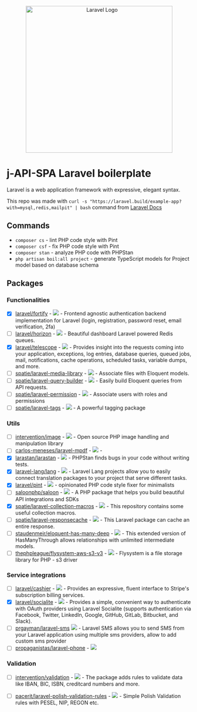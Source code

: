 <p align="center"><a href="https://laravel.com" target="_blank"><img src="https://raw.githubusercontent.com/laravel/art/master/logo-lockup/5%20SVG/2%20CMYK/1%20Full%20Color/laravel-logolockup-cmyk-red.svg" width="400" alt="Laravel Logo"></a></p>


# j-API-SPA Laravel boilerplate
Laravel is a web application framework with expressive, elegant syntax.

This repo was made with `curl -s "https://laravel.build/example-app?with=mysql,redis,mailpit" | bash` command from [Laravel Docs](https://laravel.com/docs/10.x#getting-started-on-windows)

## Commands
- `composer cs` - lint PHP code style with Pint
- `composer csf` - fix PHP code style with Pint 
- `composer stan` - analyze PHP code with PHPStan
- `php artisan boil:all project` - generate TypeScript models for Project model based on database schema

## Packages

### Functionalities 
- [x] [laravel/fortify](https://laravel.com/docs/10.x/fortify) - <img src="https://img.shields.io/github/stars/laravel/fortify?style=flat"> - Frontend agnostic authentication backend implementation for Laravel (login, registration, password reset, email verification, 2fa)
- [ ] [laravel/horizon](https://laravel.com/docs/10.x/horizon) - <img src="https://img.shields.io/github/stars/laravel/horizon?style=flat"> - Beautiful dashboard Laravel powered Redis queues.
- [x] [laravel/telescope](https://laravel.com/docs/10.x/telescope) - <img src="https://img.shields.io/github/stars/laravel/telescope?style=flat"> - Provides insight into the requests coming into your application, exceptions, log entries, database queries, queued jobs, mail, notifications, cache operations, scheduled tasks, variable dumps, and more.
- [ ] [spatie/laravel-media-library](https://spatie.be/docs/laravel-medialibrary/v10/introduction) - <img src="https://img.shields.io/github/stars/spatie/laravel-medialibrary?style=flat"> - Associate files with Eloquent models.
- [ ] [spatie/laravel-query-builder](https://spatie.be/index.php/docs/laravel-query-builder/v5/introduction) - <img src="https://img.shields.io/github/stars/spatie/laravel-query-builder?style=flat"> - Easily build Eloquent queries from API requests. 
- [ ] [spatie/laravel-permission](https://spatie.be/docs/laravel-permission/v5/introduction) - <img src="https://img.shields.io/github/stars/spatie/laravel-permission?style=flat"> - Associate users with roles and permissions 
- [ ] [spatie/laravel-tags](https://spatie.be/docs/laravel-tags/v4/introduction) - <img src="https://img.shields.io/github/stars/spatie/laravel-tags?style=flat"> - A powerful tagging package

### Utils
- [ ] [intervention/image](https://image.intervention.io/v2) - <img src="https://img.shields.io/github/stars/intervention/image?style=flat"> - Open source PHP image handling and manipulation library
- [ ] [carlos-meneses/laravel-mpdf](https://github.com/mccarlosen/laravel-mpdf) - <img src="https://img.shields.io/github/stars/carlos-meneses/laravel-mpdf?style=flat"> - 
- [x] [larastan/larastan](https://github.com/larastan/larastan) - <img src="https://img.shields.io/github/stars/larastan/larastan?style=flat"> - PHPStan finds bugs in your code without writing tests.
- [x] [laravel-lang/lang](https://laravel-lang.com/) - <img src="https://img.shields.io/github/stars/Laravel-Lang/common?style=flat"> - Laravel Lang projects allow you to easily connect translation packages to your project that serve different tasks.
- [x] [laravel/pint](https://laravel.com/docs/10.x/pint) - <img src="https://img.shields.io/github/stars/laravel/pint?style=flat"> - opinionated PHP code style fixer for minimalists
- [ ] [saloonphp/saloon](https://github.com/saloonphp/saloon) - <img src="https://img.shields.io/github/stars/saloonphp/saloon?style=flat"> - A PHP package that helps you build beautiful API integrations and SDKs
- [x] [spatie/laravel-collection-macros](https://github.com/spatie/laravel-collection-macros) - <img src="https://img.shields.io/github/stars/spatie/laravel-collection-macros?style=flat"> - This repository contains some useful collection macros.
- [ ] [spatie/laravel-responsecache](https://github.com/spatie/laravel-responsecache) - <img src="https://img.shields.io/github/stars/spatie/laravel-responsecache?style=flat"> - This Laravel package can cache an entire response.
- [ ] [staudenmeir/eloquent-has-many-deep](https://github.com/staudenmeir/eloquent-has-many-deep) - <img src="https://img.shields.io/github/stars/staudenmeir/eloquent-has-many-deep?style=flat"> - This extended version of HasManyThrough allows relationships with unlimited intermediate models.
- [ ] [thephpleague/flysystem-aws-s3-v3](https://github.com/thephpleague/flysystem-aws-s3-v3) - <img src="https://img.shields.io/github/stars/thephpleague/flysystem-aws-s3-v3?style=flat"> - Flysystem is a file storage library for PHP - s3 driver

### Service integrations
- [ ] [laravel/cashier](https://laravel.com/docs/10.x/billing) - <img src="https://img.shields.io/github/stars/laravel/cashier?style=flat"> - Provides an expressive, fluent interface to Stripe's subscription billing services.
- [x] [laravel/socialite](https://laravel.com/docs/10.x/socialite) - <img src="https://img.shields.io/github/stars/laravel/socialite?style=flat"> - Provides a simple, convenient way to authenticate with OAuth providers using Laravel Socialite (supports authentication via Facebook, Twitter, LinkedIn, Google, GitHub, GitLab, Bitbucket, and Slack).
- [ ] [prgayman/laravel-sms](https://github.com/prgayman/laravel-sms) <img src="https://img.shields.io/github/stars/prgayman/laravel-sms?style=flat"> - Laravel SMS allows you to send SMS from your Laravel application using multiple sms providers, allow to add custom sms provider
- [ ] [propaganistas/laravel-phone](https://github.com/Propaganistas/Laravel-Phone) - <img src="https://img.shields.io/github/stars/Propaganistas/Laravel-Phone?style=flat">

### Validation
- [ ] [intervention/validation](https://github.com/Intervention/validation) - <img src="https://img.shields.io/github/stars/Intervention/validation?style=flat"> - The package adds rules to validate data like IBAN, BIC, ISBN, creditcard numbers and more.
- [ ] [pacerit/laravel-polish-validation-rules](https://github.com/pacerit/laravel-polish-validation-rules) - <img src="https://img.shields.io/github/stars/pacerit/laravel-polish-validation-rules?style=flat"> - Simple Polish Validation rules with PESEL, NIP, REGON etc.

